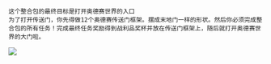     这个整合包的最终目标是打开奥德赛世界的入口
    为了打开传送门，你先得做12个奥德赛传送门框架。摆成末地门一样的形状。然后你必须完成整合包的所有任务！完成最终任务奖励得到战利品奖杯并放在传送门框架上，随后就打开奥德赛世界的大门啦。

![](dimx.png)